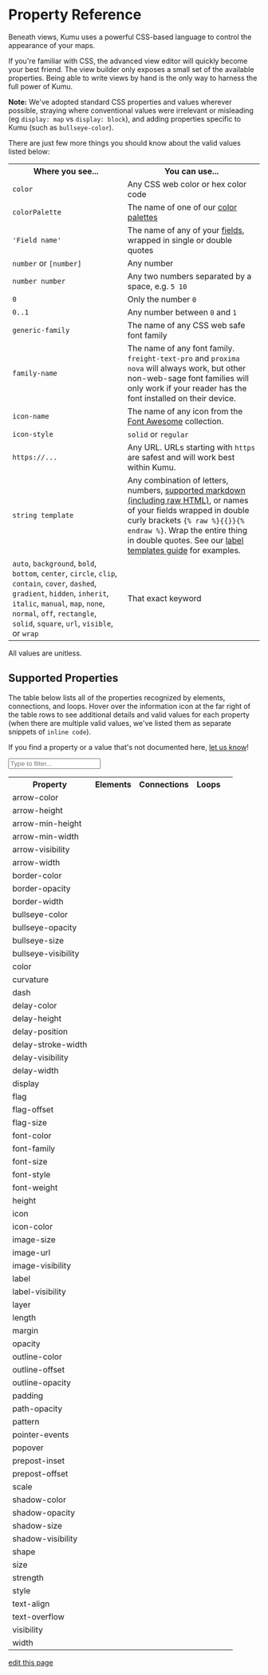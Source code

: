 # Property Reference

Beneath views, Kumu uses a powerful CSS-based language to control the appearance of your maps.

If you're familiar with CSS, the advanced view editor will quickly
become your best friend.  The view builder only exposes a small set
of the available properties.  Being able to write views by hand is
the only way to harness the full power of Kumu.

**Note:** We've adopted standard CSS properties and values wherever possible, straying where
conventional values were irrelevant or misleading (eg `display: map` vs `display: block`),
and adding properties specific to Kumu (such as `bullseye-color`).

There are just few more things you should know about the valid values listed below:

<table class="table border-bottom">
  <tbody>
    <tr>
      <th>Where you see...</th>
      <th>You can use...</th>
    </tr>
    <tr>
      <td><code>color</code></td>
      <td>Any CSS web color or hex color code</td>
    </tr>
    <tr>
      <td><code>colorPalette</code></td>
      <td>The name of one of our <a href="/guides/color-reference.html">color palettes</a></td>
    </tr>
    <tr>
      <td><code>'Field name'</code></td>
      <td>The name of any of your <a href="/guides/fields.html">fields</a>, wrapped in single or double quotes</td>
    </tr>
    <tr>
      <td><code>number</code> or <code>[number]</code></td>
      <td>Any number</td>
    </tr>
    <tr>
      <td><code>number number</code></td>
      <td>Any two numbers separated by a space, e.g. <code>5 10</code></td>
    </tr>
    <tr>
      <td><code>0</code></td>
      <td>Only the number <code>0</code></td>
    </tr>
    <tr>
      <td><code>0..1</code></td>
      <td>Any number between <code>0</code> and <code>1</code></td>
    </tr>
    <tr>
      <td><code>generic-family</code></td>
      <td>The name of any CSS web safe font family</td>
    </tr>
    <tr>
      <td><code>family-name</code></td>
      <td>The name of any font family. <code>freight-text-pro</code> and <code>proxima nova</code> will always work, but other non-web-sage font families will only work if your reader has the font installed on their device.</td>
    </tr>
    <tr>
      <td><code>icon-name</code></td>
      <td>The name of any icon from the <a href="https://fontawesome.com/icons">Font Awesome</a> collection.</td>
    </tr>
    <tr>
      <td><code>icon-style</code></td>
      <td><code>solid</code> or <code>regular</code></td>
    </tr>
    <tr>
      <td><code>https://...</code></td>
      <td>Any URL. URLs starting with <code>https</code> are safest and will work best within Kumu.</td>
    </tr>
    <tr>
      <td><code>string template</code></td>
      <td>Any combination of letters, numbers, <a href="/guides/markdown.html">supported markdown (including raw HTML)</a>, or names of your fields wrapped in double curly brackets <code>{% raw %}{{}}{% endraw %}</code>. Wrap the entire thing in double quotes. See our <a href="/guides/label-templates.html">label templates guide</a> for examples.</td>
    </tr>
    <tr>
      <td><code>auto</code>, <code>background</code>, <code>bold</code>, <code>bottom</code>, <code>center</code>, <code>circle</code>, <code>clip</code>, <code>contain</code>, <code>cover</code>, <code>dashed</code>, <code>gradient</code>, <code>hidden</code>, <code>inherit</code>, <code>italic</code>, <code>manual</code>, <code>map</code>, <code>none</code>, <code>normal</code>, <code>off</code>, <code>rectangle</code>, <code>solid</code>, <code>square</code>, <code>url</code>, <code>visible</code>, or <code>wrap</code></td>
      <td>That exact keyword</td>
    </tr>
  </tbody>
</table>

All values are unitless.

## Supported Properties

The table below lists all of the properties recognized by elements, connections, and loops. Hover over the information icon <i class="fa fa-info-circle" data-placement="left" data-html="true" title="I ❤︎ information!"></i> at the far right of the table rows to see additional details and valid values for each property (when there are multiple valid values, we've listed them as separate snippets of `inline code`).

If you find a property or a value that's not documented here, [let us know](mailto:support@kumu.io)!


<input type="text" id="search-box" class="search-box" onkeyup="searchProperties()" placeholder="Type to filter..." />

<table id="search-table" class="property-reference table borderless">
  <tbody>
      <tr>
        <th class="text-left">Property</th>
        <th class="text-center">Elements</th>
        <th class="text-center">Connections</th>
        <th class="text-center">Loops</th>
        <th class="text-center"></th>
      </tr>
      <tr>
        <td>arrow-color</td>
        <td></td>
        <td><i class="fa fa-check"></i></td>
        <td></td>
        <td><i class="fa fa-info-circle" data-placement="left" data-html="true" title="Override the arrow color for a connection.
    <br><code>color</code>
    "</i></td>
      </tr>
      <tr>
        <td>arrow-height</td>
        <td></td>
        <td><i class="fa fa-check"></i></td>
        <td></td>
        <td><i class="fa fa-info-circle" data-placement="left" data-html="true" title="Used in combination with <code>arrow-min-height</code> to set arrow height.
    <br><code>number</code>
    "</i></td>
      </tr>
      <tr>
        <td>arrow-min-height</td>
        <td></td>
        <td><i class="fa fa-check"></i></td>
        <td></td>
        <td><i class="fa fa-info-circle" data-placement="left" data-html="true" title="Used in combination with <code>arrow-height</code> to set arrow height.
    <br><code>0</code>
    "</i></td>
      </tr>
      <tr>
        <td>arrow-min-width</td>
        <td></td>
        <td><i class="fa fa-check"></i></td>
        <td></td>
        <td><i class="fa fa-info-circle" data-placement="left" data-html="true" title="Used in combination with <code>arrow-width</code> to set arrow width.
    <br><code>0</code>
    "</i></td>
      </tr>
      <tr>
        <td>arrow-visibility</td>
        <td></td>
        <td><i class="fa fa-check"></i></td>
        <td></td>
        <td><i class="fa fa-info-circle" data-placement="left" data-html="true" title="Controls arrow visibility for directed connections.
    <br><code>visible</code><br><code>hidden</code>
    "</i></td>
      </tr>
      <tr>
        <td>arrow-width</td>
        <td></td>
        <td><i class="fa fa-check"></i></td>
        <td></td>
        <td><i class="fa fa-info-circle" data-placement="left" data-html="true" title="Used in combination with <code>arrow-min-width</code> to set arrow width.
    <br><code>number</code>
    "</i></td>
      </tr>
      <tr>
        <td>border-color</td>
        <td><i class="fa fa-check"></i></td>
        <td><i class="fa fa-check"></i></td>
        <td></td>
        <td><i class="fa fa-info-circle" data-placement="left" data-html="true" title="Controls border color.
    <br><code>color</code>
    "</i></td>
      </tr>
      <tr>
        <td>border-opacity</td>
        <td><i class="fa fa-check"></i></td>
        <td><i class="fa fa-check"></i></td>
        <td></td>
        <td><i class="fa fa-info-circle" data-placement="left" data-html="true" title="Controls border opacity.
    <br><code>0..1</code>
    "</i></td>
      </tr>
      <tr>
        <td>border-width</td>
        <td><i class="fa fa-check"></i></td>
        <td><i class="fa fa-check"></i></td>
        <td></td>
        <td><i class="fa fa-info-circle" data-placement="left" data-html="true" title="Controls border width.
    <br><code>number</code>
    "</i></td>
      </tr>
      <tr>
        <td>bullseye-color</td>
        <td><i class="fa fa-check"></i></td>
        <td></td>
        <td></td>
        <td><i class="fa fa-info-circle" data-placement="left" data-html="true" title="Controls bullseye color.
    <br><code>color</code>
    "</i></td>
      </tr>
      <tr>
        <td>bullseye-opacity</td>
        <td><i class="fa fa-check"></i></td>
        <td></td>
        <td></td>
        <td><i class="fa fa-info-circle" data-placement="left" data-html="true" title="Controls bullseye opacity.
    <br><code>0..1</code>
    "</i></td>
      </tr>
      <tr>
        <td>bullseye-size</td>
        <td><i class="fa fa-check"></i></td>
        <td></td>
        <td></td>
        <td><i class="fa fa-info-circle" data-placement="left" data-html="true" title="Controls bullseye size.
    <br><code>0..1</code>
    "</i></td>
      </tr>
      <tr>
        <td>bullseye-visibility</td>
        <td><i class="fa fa-check"></i></td>
        <td></td>
        <td></td>
        <td><i class="fa fa-info-circle" data-placement="left" data-html="true" title="Controls bullseye visibility.
    <br><code>visible</code><br><code>hidden</code>
    "</i></td>
      </tr>
      <tr>
        <td>color</td>
        <td><i class="fa fa-check"></i></td>
        <td><i class="fa fa-check"></i></td>
        <td></td>
        <td><i class="fa fa-info-circle" data-placement="left" data-html="true" title="Controls shapes' color.
    <br><code>color</code><br><code>gradient(color, color)</code>
    "</i></td>
      </tr>
      <tr>
        <td>curvature</td>
        <td></td>
        <td><i class="fa fa-check"></i></td>
        <td></td>
        <td><i class="fa fa-info-circle" data-placement="left" data-html="true" title="Controls line curvature.
    <br><code>0..1</code>
    "</i></td>
      </tr>
      <tr>
        <td>dash</td>
        <td></td>
        <td><i class="fa fa-check"></i></td>
        <td></td>
        <td><i class="fa fa-info-circle" data-placement="left" data-html="true" title="Controls the length of connection dashes (first number) and the distance between them (second number).
    <br><code>number number</code>
    "</i></td>
      </tr>
      <tr>
        <td>delay-color</td>
        <td></td>
        <td><i class="fa fa-check"></i></td>
        <td></td>
        <td><i class="fa fa-info-circle" data-placement="left" data-html="true" title="Controls color of delay markings.
    <br><code>color</code><br><code>inherit</code>
    "</i></td>
      </tr>
      <tr>
        <td>delay-height</td>
        <td></td>
        <td><i class="fa fa-check"></i></td>
        <td></td>
        <td><i class="fa fa-info-circle" data-placement="left" data-html="true" title="Controls height of delay markings.
    <br><code>number</code>
    "</i></td>
      </tr>
      <tr>
        <td>delay-position</td>
        <td></td>
        <td><i class="fa fa-check"></i></td>
        <td></td>
        <td><i class="fa fa-info-circle" data-placement="left" data-html="true" title="Controls delay markings' position along the connection.
    <br><code>0..1</code>
    "</i></td>
      </tr>
      <tr>
        <td>delay-stroke-width</td>
        <td></td>
        <td><i class="fa fa-check"></i></td>
        <td></td>
        <td><i class="fa fa-info-circle" data-placement="left" data-html="true" title="Controls width of delay markings.
    <br><code>number</code>
    "</i></td>
      </tr>
      <tr>
        <td>delay-visibility</td>
        <td></td>
        <td><i class="fa fa-check"></i></td>
        <td></td>
        <td><i class="fa fa-info-circle" data-placement="left" data-html="true" title="Controls visibility of delay markings.
    <br><code>visible</code><br><code>hidden</code>
    "</i></td>
      </tr>
      <tr>
        <td>delay-width</td>
        <td></td>
        <td><i class="fa fa-check"></i></td>
        <td></td>
        <td><i class="fa fa-info-circle" data-placement="left" data-html="true" title="Controls space between delay markings.
    <br><code>number</code>
    "</i></td>
      </tr>
      <tr>
        <td>display</td>
        <td><i class="fa fa-check"></i></td>
        <td><i class="fa fa-check"></i></td>
        <td><i class="fa fa-check"></i></td>
        <td><i class="fa fa-info-circle" data-placement="left" data-html="true" title="Controls inclusion in the map. Hidden objects will be fully removed from the map.
    <br><code>map</code><br><code>none</code>
    "</i></td>
      </tr>
      <tr>
        <td>flag</td>
        <td><i class="fa fa-check"></i></td>
        <td></td>
        <td></td>
        <td><i class="fa fa-info-circle" data-placement="left" data-html="true" title="Defines field and color scale for flags.
    <br><code>'Field name' with colorPalette</code>
    "</i></td>
      </tr>
      <tr>
        <td>flag-offset</td>
        <td><i class="fa fa-check"></i></td>
        <td></td>
        <td></td>
        <td><i class="fa fa-info-circle" data-placement="left" data-html="true" title="Controls space between flags and their elements.
    <br><code>number</code>
    "</i></td>
      </tr>
      <tr>
        <td>flag-size</td>
        <td><i class="fa fa-check"></i></td>
        <td></td>
        <td></td>
        <td><i class="fa fa-info-circle" data-placement="left" data-html="true" title="Controls thickness of flags.
    <br><code>number</code>
    "</i></td>
      </tr>
      <tr>
        <td>font-color</td>
        <td><i class="fa fa-check"></i></td>
        <td><i class="fa fa-check"></i></td>
        <td><i class="fa fa-check"></i></td>
        <td><i class="fa fa-info-circle" data-placement="left" data-html="true" title="Controls label font color.
    <br><code>color</code>
    "</i></td>
      </tr>
      <tr>
        <td>font-family</td>
        <td><i class="fa fa-check"></i></td>
        <td><i class="fa fa-check"></i></td>
        <td><i class="fa fa-check"></i></td>
        <td><i class="fa fa-info-circle" data-placement="left" data-html="true" title="Controls label font family.
    <br><code>family-name</code><br><code>generic-family</code>
    "</i></td>
      </tr>
      <tr>
        <td>font-size</td>
        <td><i class="fa fa-check"></i></td>
        <td><i class="fa fa-check"></i></td>
        <td><i class="fa fa-check"></i></td>
        <td><i class="fa fa-info-circle" data-placement="left" data-html="true" title="Controls label font size.
    <br><code>number</code>
    "</i></td>
      </tr>
      <tr>
        <td>font-style</td>
        <td><i class="fa fa-check"></i></td>
        <td><i class="fa fa-check"></i></td>
        <td><i class="fa fa-check"></i></td>
        <td><i class="fa fa-info-circle" data-placement="left" data-html="true" title="Controls label style.
    <br><code>normal</code><br><code>italic</code>
    "</i></td>
      </tr>
      <tr>
        <td>font-weight</td>
        <td><i class="fa fa-check"></i></td>
        <td><i class="fa fa-check"></i></td>
        <td><i class="fa fa-check"></i></td>
        <td><i class="fa fa-info-circle" data-placement="left" data-html="true" title="Controls label font weight.
    <br><code>normal</code><br><code>bold</code>
    "</i></td>
      </tr>
      <tr>
        <td>height</td>
        <td><i class="fa fa-check"></i></td>
        <td></td>
        <td></td>
        <td><i class="fa fa-info-circle" data-placement="left" data-html="true" title="Controls height of elements that are squares and/or rectangles.
    <br><code>auto</code><br><code>number</code>
    "</i></td>
      </tr>
      <tr>
        <td>icon</td>
        <td><i class="fa fa-check"></i></td>
        <td></td>
        <td></td>
        <td><i class="fa fa-info-circle" data-placement="left" data-html="true" title="Adds an icon as the item's image.
    <br><code>icon-name</code><br><code>icon-name icon-style</code><br><code>off</code>
    "</i></td>
      </tr>
      <tr>
        <td>icon-color</td>
        <td><i class="fa fa-check"></i></td>
        <td></td>
        <td></td>
        <td><i class="fa fa-info-circle" data-placement="left" data-html="true" title="Controls the icon color.
    <br><code>color</code>
    "</i></td>
      </tr>
      <tr>
        <td>image-size</td>
        <td><i class="fa fa-check"></i></td>
        <td></td>
        <td></td>
        <td><i class="fa fa-info-circle" data-placement="left" data-html="true" title="Controls image size.
    <br><code>cover</code><br><code>contain</code>
    "</i></td>
      </tr>
      <tr>
        <td>image-url</td>
        <td><i class="fa fa-check"></i></td>
        <td></td>
        <td></td>
        <td><i class="fa fa-info-circle" data-placement="left" data-html="true" title="Provides source url of image.
    <br><code>url(http://...)</code>
    "</i></td>
      </tr>
      <tr>
        <td>image-visibility</td>
        <td><i class="fa fa-check"></i></td>
        <td></td>
        <td></td>
        <td><i class="fa fa-info-circle" data-placement="left" data-html="true" title="Controls image visibility
    <br><code>visible</code><br><code>hidden</code>
    "</i></td>
      </tr>
      <tr>
        <td>label</td>
        <td><i class="fa fa-check"></i></td>
        <td><i class="fa fa-check"></i></td>
        <td><i class="fa fa-check"></i></td>
        <td><i class="fa fa-info-circle" data-placement="left" data-html="true" title="Replaces the default label with a label template.
    <br><code>none</code><br><code>string template</code>
    "</i></td>
      </tr>
      <tr>
        <td>label-visibility</td>
        <td><i class="fa fa-check"></i></td>
        <td><i class="fa fa-check"></i></td>
        <td><i class="fa fa-check"></i></td>
        <td><i class="fa fa-info-circle" data-placement="left" data-html="true" title="Controls label visibility for all types.
    <br><code>visible</code><br><code>hidden</code>
    "</i></td>
      </tr>
      <tr>
        <td>layer</td>
        <td><i class="fa fa-check"></i></td>
        <td><i class="fa fa-check"></i></td>
        <td><i class="fa fa-check"></i></td>
        <td><i class="fa fa-info-circle" data-placement="left" data-html="true" title="Controls whether an item is in the foreground or background.
    <br><code>auto</code><br><code>background</code>
    "</i></td>
      </tr>
      <tr>
        <td>length</td>
        <td></td>
        <td><i class="fa fa-check"></i></td>
        <td></td>
        <td><i class="fa fa-info-circle" data-placement="left" data-html="true" title="Controls connection resting length.
    <br><code>number</code>
    "</i></td>
      </tr>
      <tr>
        <td>margin</td>
        <td><i class="fa fa-check"></i></td>
        <td></td>
        <td></td>
        <td><i class="fa fa-info-circle" data-placement="left" data-html="true" title="Controls amount of space between the border of an element and its connections.
    <br><code>number</code><br><code>none</code>
    "</i></td>
      </tr>
      <tr>
        <td>opacity</td>
        <td><i class="fa fa-check"></i></td>
        <td></td>
        <td><i class="fa fa-check"></i></td>
        <td><i class="fa fa-info-circle" data-placement="left" data-html="true" title="Controls loop label opacity and element opacity.
    <br><code>0..1</code>
    "</i></td>
      </tr>
      <tr>
        <td>outline-color</td>
        <td><i class="fa fa-check"></i></td>
        <td></td>
        <td></td>
        <td><i class="fa fa-info-circle" data-placement="left" data-html="true" title="Controls the color of selected elements' outlines.
    <br><code>color</code>
    "</i></td>
      </tr>
      <tr>
        <td>outline-offset</td>
        <td><i class="fa fa-check"></i></td>
        <td></td>
        <td></td>
        <td><i class="fa fa-info-circle" data-placement="left" data-html="true" title="Controls the distance between selected elements and their outlines.
    <br><code>number</code>
    "</i></td>
      </tr>
      <tr>
        <td>outline-opacity</td>
        <td><i class="fa fa-check"></i></td>
        <td></td>
        <td></td>
        <td><i class="fa fa-info-circle" data-placement="left" data-html="true" title="Controls the opacity of selected elements' outlines.
    <br><code>0..1</code>
    "</i></td>
      </tr>
      <tr>
        <td>padding</td>
        <td><i class="fa fa-check"></i></td>
        <td></td>
        <td></td>
        <td><i class="fa fa-info-circle" data-placement="left" data-html="true" title="Controls amount of space between the border of an element and its contents (image or bullseye).
    <br><code>number</code>
    "</i></td>
      </tr>
      <tr>
        <td>path-opacity</td>
        <td></td>
        <td><i class="fa fa-check"></i></td>
        <td></td>
        <td><i class="fa fa-info-circle" data-placement="left" data-html="true" title="Controls connection opacity.
    <br><code>0..1</code>
    "</i></td>
      </tr>
      <tr>
        <td>pattern</td>
        <td></td>
        <td><i class="fa fa-check"></i></td>
        <td></td>
        <td><i class="fa fa-info-circle" data-placement="left" data-html="true" title="Controls connection pattern. Equivalent of style.
    <br><code>solid</code><br><code>dashed</code>
    "</i></td>
      </tr>
      <tr>
        <td>pointer-events</td>
        <td><i class="fa fa-check"></i></td>
        <td><i class="fa fa-check"></i></td>
        <td><i class="fa fa-check"></i></td>
        <td><i class="fa fa-info-circle" data-placement="left" data-html="true" title="Controls whether or not an item can be clicked.
    <br><code>auto</code><br><code>none</code>
    "</i></td>
      </tr>
      <tr>
        <td>popover</td>
        <td><i class="fa fa-check"></i></td>
        <td><i class="fa fa-check"></i></td>
        <td><i class="fa fa-check"></i></td>
        <td><i class="fa fa-info-circle" data-placement="left" data-html="true" title="Sets the popover content
    <br><code>none</code><br><code>string template</code>
    "</i></td>
      </tr>
      <tr>
        <td>prepost-inset</td>
        <td></td>
        <td><i class="fa fa-check"></i></td>
        <td></td>
        <td><i class="fa fa-info-circle" data-placement="left" data-html="true" title="Controls the inset of pre-labels and post-labels.
    <br><code>number</code>
    "</i></td>
      </tr>
      <tr>
        <td>prepost-offset</td>
        <td></td>
        <td><i class="fa fa-check"></i></td>
        <td></td>
        <td><i class="fa fa-info-circle" data-placement="left" data-html="true" title="Controls the offset of pre-labels and post-labels.
    <br><code>number</code>
    "</i></td>
      </tr>
      <tr>
        <td>scale</td>
        <td><i class="fa fa-check"></i></td>
        <td><i class="fa fa-check"></i></td>
        <td></td>
        <td><i class="fa fa-info-circle" data-placement="left" data-html="true" title="Controls element and connection scale (multiple of base size).
    <br><code>number</code>
    "</i></td>
      </tr>
      <tr>
        <td>shadow-color</td>
        <td><i class="fa fa-check"></i></td>
        <td></td>
        <td></td>
        <td><i class="fa fa-info-circle" data-placement="left" data-html="true" title="Controls shadow color.
    <br><code>color</code>
    "</i></td>
      </tr>
      <tr>
        <td>shadow-opacity</td>
        <td><i class="fa fa-check"></i></td>
        <td></td>
        <td></td>
        <td><i class="fa fa-info-circle" data-placement="left" data-html="true" title="Controls shadow opacity.
    <br><code>0..1</code>
    "</i></td>
      </tr>
      <tr>
        <td>shadow-size</td>
        <td><i class="fa fa-check"></i></td>
        <td></td>
        <td></td>
        <td><i class="fa fa-info-circle" data-placement="left" data-html="true" title="Controls shadow size.
    <br><code>1..5</code>
    "</i></td>
      </tr>
      <tr>
        <td>shadow-visibility</td>
        <td><i class="fa fa-check"></i></td>
        <td></td>
        <td></td>
        <td><i class="fa fa-info-circle" data-placement="left" data-html="true" title="Controls shadow visibility
    <br><code>visible</code><br><code>hidden</code>
    "</i></td>
      </tr>
      <tr>
        <td>shape</td>
        <td><i class="fa fa-check"></i></td>
        <td></td>
        <td></td>
        <td><i class="fa fa-info-circle" data-placement="left" data-html="true" title="Controls shape.
    <br><code>circle</code><br><code>square</code><br><code>rectangle</code>
    "</i></td>
      </tr>
      <tr>
        <td>size</td>
        <td><i class="fa fa-check"></i></td>
        <td><i class="fa fa-check"></i></td>
        <td></td>
        <td><i class="fa fa-info-circle" data-placement="left" data-html="true" title="Controls base size.
    <br><code>number</code>
    "</i></td>
      </tr>
      <tr>
        <td>strength</td>
        <td></td>
        <td><i class="fa fa-check"></i></td>
        <td></td>
        <td><i class="fa fa-info-circle" data-placement="left" data-html="true" title="Controls connection strength.
    <br><code>0..1</code>
    "</i></td>
      </tr>
      <tr>
        <td>style</td>
        <td></td>
        <td><i class="fa fa-check"></i></td>
        <td></td>
        <td><i class="fa fa-info-circle" data-placement="left" data-html="true" title="Controls connection style. Equivalent of pattern.
    <br><code>solid</code><br><code>dashed</code>
    "</i></td>
      </tr>
      <tr>
        <td>text-align</td>
        <td><i class="fa fa-check"></i></td>
        <td></td>
        <td></td>
        <td><i class="fa fa-info-circle" data-placement="left" data-html="true" title="Controls alignment of element labels.
    <br><code>bottom</code><br><code>center</code>
    "</i></td>
      </tr>
      <tr>
        <td>text-overflow</td>
        <td><i class="fa fa-check"></i></td>
        <td><i class="fa fa-check"></i></td>
        <td><i class="fa fa-check"></i></td>
        <td><i class="fa fa-info-circle" data-placement="left" data-html="true" title="Controls text wrapping and truncating.
    <br><code>off</code><br><code>auto</code><br><code>auto [number]</code><br><code>manual</code><br><code>wrap</code><br><code>wrap [number]</code><br><code>clip</code><br><code>clip [number]</code>
    "</i></td>
      </tr>
      <tr>
        <td>visibility</td>
        <td><i class="fa fa-check"></i></td>
        <td><i class="fa fa-check"></i></td>
        <td><i class="fa fa-check"></i></td>
        <td><i class="fa fa-info-circle" data-placement="left" data-html="true" title="Controls visibility. Hidden objects will still affect layout and metrics.
    <br><code>visible</code><br><code>hidden</code>
    "</i></td>
      </tr>
      <tr>
        <td>width</td>
        <td><i class="fa fa-check"></i></td>
        <td></td>
        <td></td>
        <td><i class="fa fa-info-circle" data-placement="left" data-html="true" title="Controls width of elements that are squares and/or rectangles.
    <br><code>auto</code><br><code>number</code>
    "</i></td>
      </tr>
  </tbody>
</table>

<script type="text/javascript">

function searchProperties() {
    let searchBox = document.querySelector("#search-box"),
        searchTerm = searchBox.value.toLowerCase(),
        table = document.querySelector("#search-table"),
        rows = table.querySelectorAll("tr"),
        i;

    for(i = 1; i < rows.length; i++) {
        let nameCell = rows[i].querySelector("td"),
            infoCell = rows[i].querySelector("td:last-child"),

            name = nameCell.textContent,
            info = infoCell.querySelector('i').dataset.originalTitle,

            textToSearch = `${name.toLowerCase()} ${info.toLowerCase()}`;

        if(textToSearch.indexOf(searchTerm) > -1) {
            rows[i].style.display = "table-row";
        } else {
            rows[i].style.display = "none";
        }
    }
}

</script>

<span class="edit-link"><a href="https://github.com/kumu/docs/blob/master/guides/property-reference.md" target="_blank"><i class="fa fa-github"></i> edit this page</a></span>
